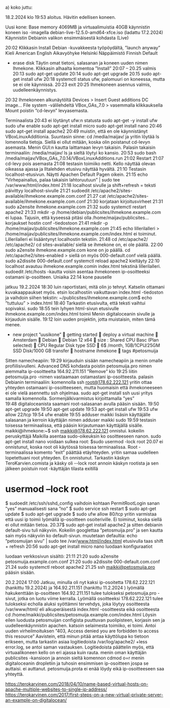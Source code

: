 a) 
koko juttu: 

18.2.2024 klo 19:53
aloitus. 
Hävitin edellisen koneen. 

Uusi kone:
Base memory 4069MB ja virtuaalimuistia 40GB 
käynnistin koneen iso -imagella debian-live-12.5.0-amd64-xfce.iso (ladattu 17.2.2024)
Käynnistin Debianin valikon ensimmäisestä kohdasta (Live)

20:02 Klikkasin Install Debian -kuvakkeesta työpöydältä, ”launch anyway”
Kieli American English
Aikavyöhyke Helsinki
Näppäimistö Finnish Default
+ erase disk
Täytin omat tietoni, salasanan ja koneen uuden nimen Ihmekone. Klikkasin alhaalta komentoa ”Install”
20:07 – 20.25 valmis
20:13 sudo apt-get update
20:14 sudo apt-get upgrade
20.15 sudo apt-get install ufw
20:18 systemctl status ufw, palomuuri on koneessa, mutta se ei ole käynnissä. 
20:23 exit
20:25 Ihmekoneen asennus valmis, uudelleenkäynnistys. 

20:32 Ihmekoneen alkunäytöltä  Devices > Insert Guest additions DC image… 
File system -välilehdeltä VBox_GAs_7.0 > vasemmalla klikkauksella Mount	
poistin ”cd-levyn” levyasemasta. 

Terminaalista 
20:43 ei löytänyt ufw:n statusta
sudo apt-get -y install ufw
sudo ufw enable
sudo apt-get install micro
sudo apt-get install nano
20:46 sudo apt-get install apache2
20:49 muistin, että en ole käynnistänyt VBoxLinuxAdditionia. Suuntasin sinne: cd /media/maijav/ ja yritin löytää ls lomennolla tietoja. Siellä ei ollut mitään, koska olin poistanut cd-levyn asemasta. Menin GUI:n kautta laittamaan levyn takaisin. Palasin takaisin terminaaliin: 
/media/maijav/ ls ja sieltä löytyi ko kansio. 
20:53 sudo bash /media/maijav/VBox_GAs_7.0.14/VBoxLinuxAdditions.run
21:02 Restart 
21:07 cd-levy pois asemasta
21:08 testasin toimiiko netti. Kello näyttää olevan oikeassa ajassa ja Iltalehden etusivu näyttää hyvältä. 
21:10 Testasin localhost-etusivun. Näytti Apachen Default Pagen oikein. 
21:15 echo ”Virhepainallus, palaa takaisin lahtoruutuun” | sudo tee /var/www/html/index.html
21:18 localhost sivulle ja shift+refresh = teksti päivittyy localhost-sivulle
21:21 sudoedit /etc/apache2/sites-available/ihmekone.example.com.conf
21.27 cat /etc/apache2/sites-available/ihmekone.example.com.conf
21:30 korjataan kirjoitusvirheet
21:31 sudo a2ensite ihmekone.example.com
21:32 sudo systemctl restart apache2
21:33 mkdir -p /home/debian/publicsites/ihmekone.example.com
ei lupaa. Tajusin, että kyseessä pitäsi olla /home/maijav/publicsites… korjaukset hostin conf -tiedostoon
21:41 mkdir -p /home/maijav/publicsites/ihmekone.example.com
21:45 echo lillerilalleri > /home/maijav/publicsites/ihmekone.example.com/index.html ei toiminut. Lillerilalleri ei lisääntynyt localhostin tekstiin. 
21:48 cd /etc/apache2/
/etc/apache2/ cd sites-available/
siellä se ihmekone on, ei ole päällä. 
22:00 sudo a2ensite ihmekone.example.com
kone on jo päällä. 
cd /etc/apache2/sites-enabled > siellä on myös 000-default.conf vielä päällä. 
sudo a2dissite 000-default.conf 
systemctl reload apache2
kieltäyty
22:10 localhost avautuu ihmekone.example.comin index.html tekstinä lillerilalleri. 
sudoedit /etc/hosts -kautta voisin asentaa ihmekoneen ip-osoitteeksi ostamani ip-osoitteen. 
Uniaika 22:14 kone pauselle

jatkuu 19.2.2024 18:30 luin raportistani, mitä olin jo tehnyt. Katselin ottamani kuvakaappaukset myös. 
etsin localhostiin vaikuttavan index.html -tiedoston ja vaihdoin siihen tekstin: 
~/publicsites/ihmekone.example.com$ echo ”tuttuluu” > index.html
18:40 Tarkastin etusivulta, että teksti vaihtui sopivaksi. 
sudo
18:55 tein lyhyen html-sivun etusivulle ihmekone.example.com/index.html
 toimii
Menin digitaloceanin sivulle ja kirjauduin sisälle. 
19:12 loin uuden projektin, jotta muistaisin, miten tämä menee. 
 + new project ”uusikone”
	getting started
	deploy a virtual machine
	Amsterdam
	Debian
	Debian 12 x64
	size : Shared CPU Basc (Plan selected)
	CPU Regular Disk type SSD
	6$ /month, 1GB/1CPU/25GM SSD Disk/1000 GB transfer
	hostname ihmekone
	tags #petosmuija

Sitten namecheapiin: 
19:29 kirjauduin sisään namecheapiin ja menin omalle profiilisivulleni. 
Advanced DNS kohdasta poistin petosmuija.pro nimen aiemmalta ip-osoitteelta 164.92.211.151
”Remove”
klo 19:25 liitin petosmuija.pro -nimen vastaamaan ostamastani ip-osoitteesta. 
palasin Debianin terminaaliin: 
komennolla ssh root@178.62.222.121 yritin ottaa yhteyden ostamaani ip-osoitteeseen, mutta huomaisin että ihmekoneeseen ei ole vielä asennettu ssh ohjelmaa. 
sudo apt-get install ssh
uusi yritys samalla komennolla. Sormenjälkivarmistus kirjoittamalla ”yes”  
19:48 digitaloceanista saamani root-salasanan avulla pääsin sisään.
19:50 apt-get upgrade
19:50 apt-get update
19:53 apt-get install ufw
19:53 ufw allow 22/tcp
19:54 ufw enable
19:55 adduser maikki
lisäsin käyttäjälle salasanan ja kerroin käyttäjän nimen 
adduser maikki sudo
19:59 testasin toisessa terminaalissa, että pääsin kirjautumaan käyttäjällä sisälle. 
maikki@ihmekone:~$ ssh maikki@178.62.222.121
onnistui. 
kokeilin peruskyttäjä Maikilla asentaa sudo-oikeuksin ko osoitteeseen nanon. 
sudo apt-get install nano
voidaan sulkea root:
$sudo usermod -lock root
20.07 ei onnistunut, koska root oli käytössä toisessa terminaalissa. Root -terminaalissa komento ”exit” päättää etäyhteyden. yritin samaa uudelleen lopetettuani root yhteyden. En onnistunut. 
Tarkastin käskyn TeroKarvien.comista  ja käsky oli 
--lock root
annoin käskyn rootista ja sen jälkeen poistuin root -käyttäjän tilasta exitillä 
# usermod –lock root
$ sudoedit /etc/ssh/sshd_config
vaihdoin kohtaan PermitRootLogin sanan ”yes” manuaalisesti sana ”no”
$ sudo service ssh restart
$ sudo apt-get update
$ sudo apt-get upgrade
$ sudo ufw allow 80/tcp
yritin varmistaa että uusi ip toimii lyömällä ip-osoitteen osoiteriville. Ei toiminut, koska siellä ei ollut mitään tietoa. 
20.37$ sudo apt-get install apache2
ja sitten debianin default-sivu tuli näkyviin. Kokeilin googlettaa ”petosmuija.pro” ja sen kautta sain myös näkyviin ko default-sivun. 
muutetaan defaultia: echo ”petosmuijan sivu” | sudo tee /var/www.html/index.html
etusivulla taas shift + refresh
 20:56 sudo apt-get install micro nano
luodaan konfiguraatiot 

luodaan verkkosivun sisältö: 
21:11 
21:20 sudo a2ensite petosmuija.example.com.conf
21:20 sudo a2dissite 000-default.com.conf
21.24 sudo systemctl reboot apache2
21.25 ssh maikki@petosmuija.pro	
pääsin sisään. 

20.2.2024 
17:00 Jatkuu, minulla oli nyt kaksi ip-osoitetta 178.62.222.121 (hankittu 19.2.2024) ja 164.92.211.151 (hankittu 11.2.2024 ) lyömällä hakukenttään ip-osoitteen 164.92.211.151 tulee tulokseksi petosmuija.pro -sivut, jotka on luotu viime kerralla. 
Lyömällä osoitteeksi 178.62.222.121 tulee tulokseksi echolla aluksi syöttämni tervehdys, joka löytyy osoitteesta /var/www/html/ eli alkuperäisestä index.html -osoitteesta eikä osoitteesta 
cd /home/maikki/publicsites/petosmuija.example.com/index.html
Löysin eilen luodusta petosmuijan configista puuttuvan puolipisteen, korjasin sen  ja uudelleenkäynnistin apachen. katsoin selaimesta toimiiko, ei toimi. Antoi uuden virheilmoituksen ”403, Access denied you are forbidden to access this resource” 
Aavistein, että minun pitää antaa käyttölupa ko tietoon erikseen, mutta tarkastin asiaa 
logitiedoista /var/log/apache2/  +less error.log, se antoi saman vastauksen. 
Logitiedoista päättelin myös, että virtuaalikoneen kello on eri ajassa kuin rauta. 
menin oman käyttäjän publicsites -kansioon ja annoin sieltä komennon cdmod o=r
menin digitaloceanin dropletiin ja tuhosin ensimmisen ip-osoitteen jospa se auttaisi. 
ei auttanut. 
petosmuija.prota ei enää löydy eikä ip-osoitteeseen saa yhteyttä. 	



https://terokarvinen.com/2018/04/10/name-based-virtual-hosts-on-apache-multiple-websites-to-single-ip-address/
https://terokarvinen.com/2017/first-steps-on-a-new-virtual-private-server-an-example-on-digitalocean/


